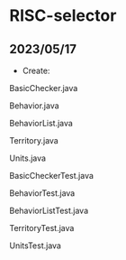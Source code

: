 # RISC-selector
## 2023/05/17
- Create: 

BasicChecker.java

Behavior.java

BehaviorList.java

Territory.java

Units.java

BasicCheckerTest.java

BehaviorTest.java

BehaviorListTest.java

TerritoryTest.java

UnitsTest.java

